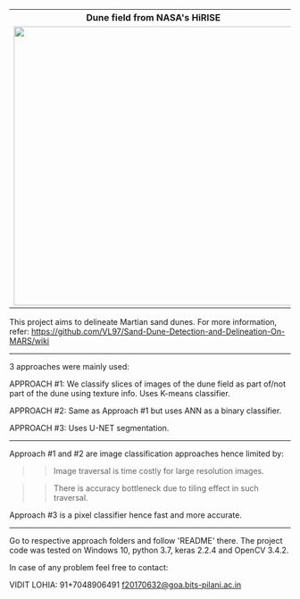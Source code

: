 <table>
  <tr>
    <th>Dune field from NASA's HiRISE </th>
    <th> Final Result from Approach#3 </th> 
      </tr>
  <tr>
    <td>
      <img src="https://github.com/ViditLohia/Sand-Dune-Detection-On-MARS/blob/master/CompressedImages/orig.png" width=500 >
     </td>
    <td>
      <img src="https://github.com/ViditLohia/Sand-Dune-Detection-On-MARS/blob/master/CompressedImages/1%20(1).png" width=500 >
     </td>
    
  </tr>
</table>


This project aims to delineate Martian sand dunes. For more information, refer:
https://github.com/VL97/Sand-Dune-Detection-and-Delineation-On-MARS/wiki

***

3 approaches were mainly used:

APPROACH #1:
We classify slices of images of the dune field as part of/not part of the dune using texture info. Uses K-means classifier.

APPROACH #2:
Same as Approach #1 but uses ANN as a binary classifier.

APPROACH #3:
Uses U-NET segmentation.

***

Approach #1 and #2 are image classification approaches hence limited by:
>>Image traversal is time costly for large resolution images.

>>There is accuracy bottleneck due to tiling effect in such traversal.

Approach #3 is a pixel classifier hence fast and more accurate.

***

Go to respective approach folders and follow 'README' there. 
The project code was tested on Windows 10, python 3.7, keras 2.2.4 and OpenCV 3.4.2.

In case of any problem feel free to contact:

VIDIT LOHIA: 		91+7048906491		f20170632@goa.bits-pilani.ac.in

